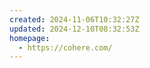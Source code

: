 ```yaml
---
created: 2024-11-06T10:32:27Z
updated: 2024-12-10T08:32:53Z
homepage:
  - https://cohere.com/
---
```

